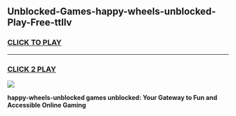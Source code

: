 
## Unblocked-Games-happy-wheels-unblocked-Play-Free-ttllv
<h3>
<a href="https://premium76.site?title=happy-wheels-unblocked&ref=09A">CLICK TO PLAY</a></h3>
<hr>

<h3>
<a href="https://premium76.site?title=happy-wheels-unblocked&ref=09A">CLICK 2 PLAY</a>
  
</h3>

<a href="https://premium76.site?title=happy-wheels-unblocked&ref=09A"><img src="https://clearcache.store/games.png"></a>


**happy-wheels-unblocked games unblocked: Your Gateway to Fun and Accessible Online Gaming**
